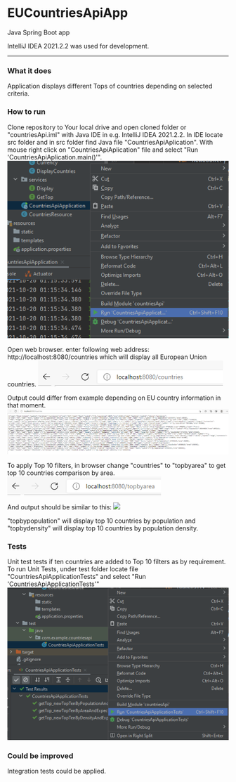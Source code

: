 # EUCountriesApiApp

Java Spring Boot app

IntelliJ IDEA 2021.2.2 was used for development.

---

### What it does
Application displays different Tops of countries depending on selected criteria.

### How to run
Clone repository to Your local drive and open cloned folder or "countriesApi.iml" with Java IDE in e.g. IntelliJ IDEA 2021.2.2.
In IDE locate src folder and in src folder find Java file "CountriesApiAplication". 
With mouse right click on "CountriesApiAplication" file and select "Run 'CountriesApiAplication.main()'".
<img src = "images/runCountriesApiLong.png">

Open web browser. enter following web address: http://localhost:8080/countries which will display all European Union countries.
<img src = "images/browserSetupCountries.png">

Output could differ from example depending on EU country information in that moment.
<img src = "images/countriesOutput.png">

To apply Top 10 filters, in browser change "countries" to "topbyarea" to get top 10 countries comparison by area.
<img src = "images/browserSetupByArea.png">

And output should be similar to this:
<img src = "images/byAreaOutput">

"topbypopulation" will display top 10 countries by population and "topbydensity" will display top 10 countries by population density.

### Tests
Unit test tests if ten countries are added to Top 10 filters as by requirement.
To run Unit Tests, under test folder locate file "CountriesApiApplicationTests" and select "Run 'CountriesApiApplicationTests'"
<img src = "images/runTests.png">

### Could be improved
Integration tests could be applied.